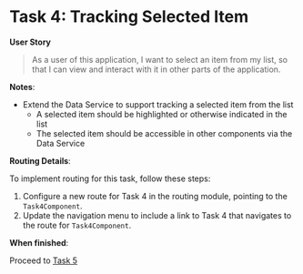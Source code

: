 # Task 4: Tracking Selected Item

**User Story**

> As a user of this application,
> I want to select an item from my list,
> so that I can view and interact with it in other parts of the application.

**Notes**:

- Extend the Data Service to support tracking a selected item from the list
  - A selected item should be highlighted or otherwise indicated in the list
  - The selected item should be accessible in other components via the Data Service

**Routing Details**:

To implement routing for this task, follow these steps:

1. Configure a new route for Task 4 in the routing module, pointing to the `Task4Component`.
2. Update the navigation menu to include a link to Task 4 that navigates to the route for `Task4Component`.

**When finished**:

Proceed to [Task 5](../task5/README.md)
